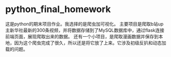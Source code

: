 # python_final_homework
这是python的期末项目作业。我选择的是爬虫加可视化。
主要项目是爬取b站up主新华社最新的300条视频，并将数据存储到了MySQL数据库中，通过flask连接前端页面，展现爬取出来的数据。
还有一个小项目，是爬取漫画数据并保存到本地，因为这个爬虫完成了很久，所以还是将它放了上来。它涉及初级反扒和动态加载的问题。
